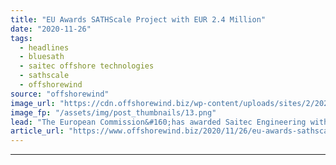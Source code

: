 ```yaml
---
title: "EU Awards SATHScale Project with EUR 2.4 Million"
date: "2020-11-26"
tags: 
  - headlines
  - bluesath
  - saitec offshore technologies
  - sathscale
  - offshorewind
source: "offshorewind"
image_url: "https://cdn.offshorewind.biz/wp-content/uploads/sites/2/2020/11/26165003/SathScale-.png"
image_fp: "/assets/img/post_thumbnails/13.png"
lead: "The European Commission&#160;has awarded Saitec Engineering with EUR 2.4 million funding&#160;under the Blue Economy"
article_url: "https://www.offshorewind.biz/2020/11/26/eu-awards-sathscale-project-with-eur-2-4-million/"
---
```


---
